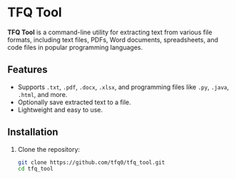 # TFQ Tool

**TFQ Tool** is a command-line utility for extracting text from various file formats, including text files, PDFs, Word documents, spreadsheets, and code files in popular programming languages.

## Features

- Supports `.txt`, `.pdf`, `.docx`, `.xlsx`, and programming files like `.py`, `.java`, `.html`, and more.
- Optionally save extracted text to a file.
- Lightweight and easy to use.

## Installation

1. Clone the repository:
   ```bash
   git clone https://github.com/tfq0/tfq_tool.git
   cd tfq_tool
